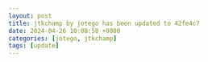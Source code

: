 ```yaml
---
layout: post
title: jtkchamp by jotego has been updated to 42fe4c7
date: 2024-04-26 10:08:58 +0000
categories: [jotego, jtkchamp]
tags: [update]
---
```


